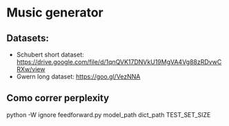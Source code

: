 # Music generator

## Datasets:
- Schubert short dataset: https://drive.google.com/file/d/1qnQVK17DNVkU19MgVA4Vg88zRDvwCRXw/view
- Gwern long dataset: https://goo.gl/VezNNA

## Como correr perplexity
python -W ignore feedforward.py model\_path dict\_path TEST\_SET\_SIZE
